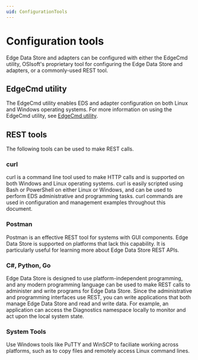```yaml
---
uid: ConfigurationTools
---
```


# Configuration tools

Edge Data Store and adapters can be configured with either the EdgeCmd utility, OSIsoft's proprietary tool for configuring the Edge Data Store and adapters, or a commonly-used REST tool.

## EdgeCmd utility

The EdgeCmd utility enables EDS and adapter configuration on both Linux and Windows operating systems. For more information on using the EdgeCmd utility, see [EdgeCmd utility](xref:Installedgecmd).

## REST tools

The following tools can be used to make REST calls.

### curl

curl is a command line tool used to make HTTP calls and is supported on both Windows and Linux operating systems. curl is easily scripted using Bash or PowerShell on either Linux or Windows, and can be used to perform EDS administrative and programming tasks. curl commands are used in configuration and management examples throughout this document.

### Postman

Postman is an effective REST tool for systems with GUI components. Edge Data Store is supported on platforms that lack this capability. It is particularly useful for learning more about Edge Data Store REST APIs.

### C#, Python, Go

Edge Data Store is designed to use platform-independent programming, and any modern programming language can be used to make REST calls to administer and write programs for Edge Data Store. Since the administrative and programming interfaces use REST, you can write applications that both manage Edge Data Store and read and write data. For example, an application can access the Diagnostics namespace locally to monitor and act upon the local system state.

### System Tools

Use Windows tools like PuTTY and WinSCP to faciliate working across platforms, such as to copy files and remotely access Linux command lines.
